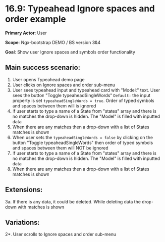 16.9: Typeahead Ignore spaces and order example
==============================================
**Primary Actor**: User

**Scope**: Ngx-bootstrap DEMO / BS version 3&4

**Goal**: Show user Ignore spaces and symbols order functionality

Main success scenario:
----------------------
1. User opens Typeahead demo page
2. User clicks on Ignore spaces and order sub-menu
3. User sees typeahead input and typeahead card with "Model:" text. User sees the button "Toggle typeaheadSingleWords"
`Default:` the input property is set `typeaheadSingleWords = true`. Order of typed symbols and spaces between them will is ignored
4. If user starts to type a name of a State from "states" array and there is no matches the drop-down is hidden. The "Model" is filled with inputted data
5. When there are any matches then a drop-down with a list of States matches is shown
6. When user sets the `typeaheadSingleWords = false` by clicking on the button "Toggle typeaheadSingleWords" then order of typed symbols and spaces between them will NOT be ignored
7. If user starts to type a name of a State from "states" array and there is no matches the drop-down is hidden. The "Model" is filled with inputted data
8. When there are any matches then a drop-down with a list of States matches is shown

Extensions:
-----------
3a. If there is any data, it could be deleted. While deleting data the drop-down with matches is shown

Variations:
-----------
2*. User scrolls to Ignore spaces and order sub-menu
